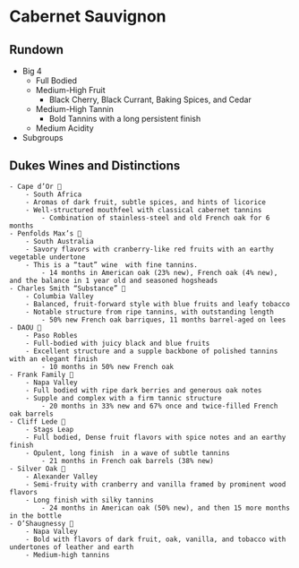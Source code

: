 # Cabernet Sauvignon
## 
## Rundown
- Big 4
    - Full Bodied
    - Medium-High Fruit
        - Black Cherry, Black Currant, Baking Spices, and Cedar
    - Medium-High Tannin
        - Bold Tannins with a long persistent finish
    - Medium Acidity
- Subgroups

## Dukes Wines and Distinctions
    - Cape d’Or 🍷
        - South Africa
        - Aromas of dark fruit, subtle spices, and hints of licorice
        - Well-structured mouthfeel with classical cabernet tannins
            - Combination of stainless-steel and old French oak for 6 months
    - Penfolds Max’s 🍷
        - South Australia
        - Savory flavors with cranberry-like red fruits with an earthy vegetable undertone
        - This is a “taut” wine  with fine tannins.
            - 14 months in American oak (23% new), French oak (4% new), and the balance in 1 year old and seasoned hogsheads
    - Charles Smith “Substance” 🍾
        - Columbia Valley
        - Balanced, fruit-forward style with blue fruits and leafy tobacco 
        - Notable structure from ripe tannins, with outstanding length
            - 50% new French oak barriques, 11 months barrel-aged on lees
    - DAOU 🍾
        - Paso Robles
        - Full-bodied with juicy black and blue fruits
        - Excellent structure and a supple backbone of polished tannins with an elegant finish
            - 10 months in 50% new French oak
    - Frank Family 🍾
        - Napa Valley
        - Full bodied with ripe dark berries and generous oak notes
        - Supple and complex with a firm tannic structure
            - 20 months in 33% new and 67% once and twice-filled French oak barrels
    - Cliff Lede 🍾
        - Stags Leap
        - Full bodied, Dense fruit flavors with spice notes and an earthy finish
        - Opulent, long finish  in a wave of subtle tannins
            - 21 months in French oak barrels (38% new)
    - Silver Oak 🍾
        - Alexander Valley
        - Semi-fruity with cranberry and vanilla framed by prominent wood flavors
        - Long finish with silky tannins
            - 24 months in American oak (50% new), and then 15 more months in the bottle
    - O’Shaugnessy 🍾
        - Napa Valley
        - Bold with flavors of dark fruit, oak, vanilla, and tobacco with undertones of leather and earth
        - Medium-high tannins